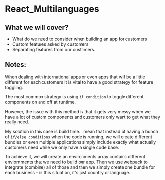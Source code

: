 # React_Multilanguages

## What we will cover?

* What do we need to consider when building an app for customers
* Custom features asked by customers
* Separating features from our customers.

## Notes:

When dealing with international apps or even apps that will be a little different for each customers it is vital to have a good strategy for feature toggling.

The most common strategy is using `if condition` to toggle different components on and off at runtime.

However, the issue with this method is that it gets very messy when we have a lot of custom components and customers only want to get what they really need.

My solution in this case is build time. I mean that instead of having a bunch of `if/else conditions` when the code is running, we will create different bundles or even multiple applications simply include exactly what actually customers need while we only have a single code base. 

To achieve it, we will create an environments array contains different enviornments that we need to build our app. Then we use webpack to integrate (combine) all of those and then we simply create one bundle for each business - in this situation, it's just country or language. 

